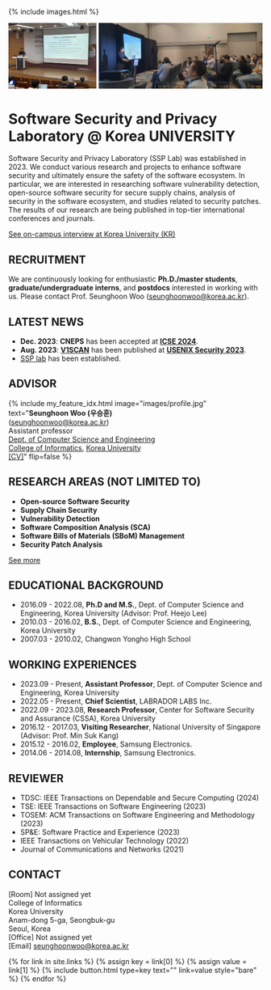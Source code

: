 ---
---

{% include images.html %}

![plain image](/images/main.jpg)

# Software Security and Privacy Laboratory @ Korea UNIVERSITY

Software Security and Privacy Laboratory (SSP Lab) was established in 2023. We conduct various research and projects to enhance software security and ultimately ensure the safety of the software ecosystem. In particular, we are interested in researching software vulnerability detection, open-source software security for secure supply chains, analysis of security in the software ecosystem, and studies related to security patches. The results of our research are being published in top-tier international conferences and journals.

[See on-campus interview at Korea University (KR)](https://blog.naver.com/kumpij/223251918874)

## RECRUITMENT

We are continuously looking for enthusiastic **Ph.D./master students**, **graduate/undergraduate interns**, and **postdocs** interested in working with us. Please contact Prof. Seunghoon Woo (<U>seunghoonwoo@korea.ac.kr</U>).

## LATEST NEWS

* **Dec. 2023**: **CNEPS** has been accepted at **[ICSE 2024](https://conf.researchr.org/home/icse-2024)**.
* **Aug. 2023**: **[V1SCAN](/assets/papers/SECURITY23.pdf)** has been published at **[USENIX Security 2023](https://www.usenix.org/conference/usenixsecurity23)**.
* <U>SSP lab</U> has been established.

## ADVISOR

{%
  include my_feature_idx.html
  image="images/profile.jpg"
  text="**Seunghoon Woo (우승훈)**<br>(seunghoonwoo@korea.ac.kr)<br>Assistant professor<br>[Dept. of Computer Science and Engineering](https://cs.korea.ac.kr/)<br>[College of Informatics](https://info.korea.ac.kr/), [Korea University](https://www.korea.ac.kr/)<br>[[CV]](/assets/CV.pdf)"
  flip=false
%}

## RESEARCH AREAS (NOT LIMITED TO)

* **Open-source Software Security**
* **Supply Chain Security**
* **Vulnerability Detection**
* **Software Composition Analysis (SCA)**
* **Software Bills of Materials (SBoM) Management**
* **Security Patch Analysis**

[See more](/research)

## EDUCATIONAL BACKGROUND

* 2016.09 - 2022.08, **Ph.D and M.S.**, Dept. of Computer Science and Engineering, Korea University (Advisor: Prof. Heejo Lee)
* 2010.03 - 2016.02, **B.S.**, Dept. of Computer Science and Engineering, Korea University
* 2007.03 - 2010.02, Changwon Yongho High School

## WORKING EXPERIENCES

* 2023.09 - Present, **Assistant Professor**, Dept. of Computer Science and Engineering, Korea University
* 2022.05 - Present, **Chief Scientist**, LABRADOR LABS Inc.
* 2022.09 - 2023.08, **Research Professor**, Center for Software Security and Assurance (CSSA), Korea University
* 2016.12 - 2017.03, **Visiting Researcher**, National University of Singapore (Advisor: Prof. Min Suk Kang)
* 2015.12 - 2016.02, **Employee**, Samsung Electronics.
* 2014.06 - 2014.08, **Internship**, Samsung Electronics.

## REVIEWER

* TDSC: IEEE Transactions on Dependable and Secure Computing (2024)
* TSE: IEEE Transactions on Software Engineering (2023)
* TOSEM: ACM Transactions on Software Engineering and Methodology (2023)
* SP&E: Software Practice and Experience (2023)
* IEEE Transactions on Vehicular Technology (2022)
* Journal of Communications and Networks (2021)

## CONTACT

[Room] Not assigned yet<br>
College of Informatics<br>
Korea University<br>
Anam-dong 5-ga, Seongbuk-gu<br>
Seoul, Korea<br>
[Office] Not assigned yet<br>
[Email] seunghoonwoo@korea.ac.kr

{% for link in site.links %}
    {% assign key = link[0] %}
    {% assign value = link[1] %}
    {% include button.html type=key text="" link=value style="bare" %}
{% endfor %}
